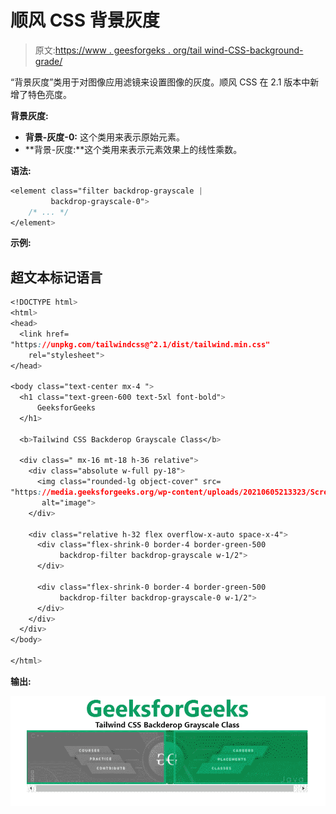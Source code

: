 # 顺风 CSS 背景灰度

> 原文:[https://www . geesforgeks . org/tail wind-CSS-background-grade/](https://www.geeksforgeeks.org/tailwind-css-backdrop-grayscale/)

“背景灰度”类用于对图像应用滤镜来设置图像的灰度。顺风 CSS 在 2.1 版本中新增了特色亮度。

**背景灰度:**

*   **背景-灰度-0:** 这个类用来表示原始元素。
*   **背景-灰度:**这个类用来表示元素效果上的线性乘数。

**语法:**

```css
<element class="filter backdrop-grayscale | 
         backdrop-grayscale-0">
    /* ... */
</element>
```

**示例:**

## 超文本标记语言

```css
<!DOCTYPE html>
<html>
<head>
  <link href=
"https://unpkg.com/tailwindcss@^2.1/dist/tailwind.min.css"
    rel="stylesheet">
</head>

<body class="text-center mx-4 ">
  <h1 class="text-green-600 text-5xl font-bold">
      GeeksforGeeks
  </h1>

  <b>Tailwind CSS Backderop Grayscale Class</b>

  <div class=" mx-16 mt-18 h-36 relative">
    <div class="absolute w-full py-18">
      <img class="rounded-lg object-cover" src=
"https://media.geeksforgeeks.org/wp-content/uploads/20210605213323/Screenshot20210605213311.png" 
       alt="image">
    </div>

    <div class="relative h-32 flex overflow-x-auto space-x-4">
      <div class="flex-shrink-0 border-4 border-green-500 
           backdrop-filter backdrop-grayscale w-1/2">
      </div>

      <div class="flex-shrink-0 border-4 border-green-500 
           backdrop-filter backdrop-grayscale-0 w-1/2">
      </div>
    </div>
  </div>
</body>

</html>
```

**输出:**

![](img/4277490dfa203ba941ce1d8cba53d0f5.png)